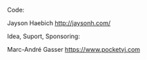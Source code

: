 Code:

Jayson Haebich http://jaysonh.com/


Idea, Suport, Sponsoring:

Marc-André Gasser https://www.pocketvj.com
